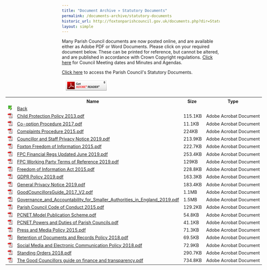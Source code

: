 ```yaml
---
title: "Document Archive » Statutory Documents"
permalink: /documents-archive/statutory-documents
historic_url: http://foxtonparishcouncil.gov.uk/documents.php?dir=Statutory%20Documents
layout: simple
---
```


Many Parish Council documents are now posted online, and are available either as Adobe PDF or Word Documents. Please click on your required document below. These can be printed for reference, but cannot be altered, and are published in accordance with Crown Copyright regulations. [Click here](http://foxtonparishcouncil.gov.uk/meetings.php) for Council Meeting dates and Minutes and Agendas.

[Click here](http://foxtonparishcouncil.gov.uk/statutory-documents.php) to access the Parish Council's Statutory Documents.

<a href="https://www.adobe.com/products/acrobat/readstep2.html" target="_blank"><img src="/resources/icons/get_adobe_reader.gif" alt="Get Adobe Reader" hspace="5" border="0"></a>


<table class="documents" border="0" cellspacing="0" cellpadding="4" style="min-width:1100px;margin-left:-180px;">
	<tbody><tr>
		<th colspan="2" >Name&nbsp;</th>
		<th>Size&nbsp;</th>
		<th>Type</th>
	</tr>
<tr>
<td title="Up One Level">
<img src="/resources/icons/back.gif" alt="Back"></td><td title="Back"><a href="javascript:history.back()">Back</a></td>
<td>&nbsp;</td>
<td>&nbsp;</td>
</tr>


<tr>
<td title="Child Protection Policy 2013.pdf (115.1KB)"><img src="/resources/icons/adobe_pdf.gif" alt="Child Protection Policy 2013.pdf (115.1KB)"></td>
<td title="File: Child Protection Policy 2013.pdf"><a href="../docs/view.php?file=Statutory Documents/Child Protection Policy 2013.pdf">Child Protection Policy 2013.pdf</a></td>
<td title="Size: 115.1KB">115.1KB</td>
<td title="Type: Adobe Acrobat Document">Adobe Acrobat Document</td>
</tr>
<tr>
<td title="Co-option Procedure 2017.pdf (11.1KB)"><img src="/resources/icons/adobe_pdf.gif" alt="Co-option Procedure 2017.pdf (11.1KB)"></td>
<td title="File: Co-option Procedure 2017.pdf"><a href="../docs/view.php?file=Statutory Documents/Co-option Procedure 2017.pdf">Co-option Procedure 2017.pdf</a></td>
<td title="Size: 11.1KB">11.1KB</td>
<td title="Type: Adobe Acrobat Document">Adobe Acrobat Document</td>
</tr>
<tr>
<td title="Complaints Procedure 2015.pdf (224KB)"><img src="/resources/icons/adobe_pdf.gif" alt="Complaints Procedure 2015.pdf (224KB)"></td>
<td title="File: Complaints Procedure 2015.pdf"><a href="../docs/view.php?file=Statutory Documents/Complaints Procedure 2015.pdf">Complaints Procedure 2015.pdf</a></td>
<td title="Size: 224KB">224KB</td>
<td title="Type: Adobe Acrobat Document">Adobe Acrobat Document</td>
</tr>
<tr>
<td title="Councillor and Staff Privacy Notice 2019.pdf (213.9KB)"><img src="/resources/icons/adobe_pdf.gif" alt="Councillor and Staff Privacy Notice 2019.pdf (213.9KB)"></td>
<td title="File: Councillor and Staff Privacy Notice 2019.pdf"><a href="../docs/view.php?file=Statutory Documents/Councillor and Staff Privacy Notice 2019.pdf">Councillor and Staff Privacy Notice 2019.pdf</a></td>
<td title="Size: 213.9KB">213.9KB</td>
<td title="Type: Adobe Acrobat Document">Adobe Acrobat Document</td>
</tr>
<tr>
<td title="Foxton Freedom of Information 2015.pdf (222.7KB)"><img src="/resources/icons/adobe_pdf.gif" alt="Foxton Freedom of Information 2015.pdf (222.7KB)"></td>
<td title="File: Foxton Freedom of Information 2015.pdf"><a href="../docs/view.php?file=Statutory Documents/Foxton Freedom of Information 2015.pdf">Foxton Freedom of Information 2015.pdf</a></td>
<td title="Size: 222.7KB">222.7KB</td>
<td title="Type: Adobe Acrobat Document">Adobe Acrobat Document</td>
</tr>
<tr>
<td title="FPC Financial Regs Updated June 2019.pdf (253.4KB)"><img src="/resources/icons/adobe_pdf.gif" alt="FPC Financial Regs Updated June 2019.pdf (253.4KB)"></td>
<td title="File: FPC Financial Regs Updated June 2019.pdf"><a href="../docs/view.php?file=Statutory Documents/FPC Financial Regs Updated June 2019.pdf">FPC Financial Regs Updated June 2019.pdf</a></td>
<td title="Size: 253.4KB">253.4KB</td>
<td title="Type: Adobe Acrobat Document">Adobe Acrobat Document</td>
</tr>
<tr>
<td title="FPC Working Party Terms of Reference 2019.pdf (129KB)"><img src="/resources/icons/adobe_pdf.gif" alt="FPC Working Party Terms of Reference 2019.pdf (129KB)"></td>
<td title="File: FPC Working Party Terms of Reference 2019.pdf"><a href="../docs/view.php?file=Statutory Documents/FPC Working Party Terms of Reference 2019.pdf">FPC Working Party Terms of Reference 2019.pdf</a></td>
<td title="Size: 129KB">129KB</td>
<td title="Type: Adobe Acrobat Document">Adobe Acrobat Document</td>
</tr>
<tr>
<td title="Freedom of Information Act 2015.pdf (228.8KB)"><img src="/resources/icons/adobe_pdf.gif" alt="Freedom of Information Act 2015.pdf (228.8KB)"></td>
<td title="File: Freedom of Information Act 2015.pdf"><a href="../docs/view.php?file=Statutory Documents/Freedom of Information Act 2015.pdf">Freedom of Information Act 2015.pdf</a></td>
<td title="Size: 228.8KB">228.8KB</td>
<td title="Type: Adobe Acrobat Document">Adobe Acrobat Document</td>
</tr>
<tr>
<td title="GDPR Policy 2019.pdf (163.3KB)"><img src="/resources/icons/adobe_pdf.gif" alt="GDPR Policy 2019.pdf (163.3KB)"></td>
<td title="File: GDPR Policy 2019.pdf"><a href="../docs/view.php?file=Statutory Documents/GDPR Policy 2019.pdf">GDPR Policy 2019.pdf</a></td>
<td title="Size: 163.3KB">163.3KB</td>
<td title="Type: Adobe Acrobat Document">Adobe Acrobat Document</td>
</tr>
<tr>
<td title="General Privacy Notice 2019.pdf (183.4KB)"><img src="/resources/icons/adobe_pdf.gif" alt="General Privacy Notice 2019.pdf (183.4KB)"></td>
<td title="File: General Privacy Notice 2019.pdf"><a href="../docs/view.php?file=Statutory Documents/General Privacy Notice 2019.pdf">General Privacy Notice 2019.pdf</a></td>
<td title="Size: 183.4KB">183.4KB</td>
<td title="Type: Adobe Acrobat Document">Adobe Acrobat Document</td>
</tr>
<tr>
<td title="GoodCouncillorsGuide_2017_V2.pdf (1.1MB)"><img src="/resources/icons/adobe_pdf.gif" alt="GoodCouncillorsGuide_2017_V2.pdf (1.1MB)"></td>
<td title="File: GoodCouncillorsGuide_2017_V2.pdf"><a href="../docs/view.php?file=Statutory Documents/GoodCouncillorsGuide_2017_V2.pdf">GoodCouncillorsGuide_2017_V2.pdf</a></td>
<td title="Size: 1.1MB">1.1MB</td>
<td title="Type: Adobe Acrobat Document">Adobe Acrobat Document</td>
</tr>
<tr>
<td title="Governance_and_Accountability_for_Smaller_Authorities_in_England_2019.pdf (1.5MB)"><img src="/resources/icons/adobe_pdf.gif" alt="Governance_and_Accountability_for_Smaller_Authorities_in_England_2019.pdf (1.5MB)"></td>
<td title="File: Governance_and_Accountability_for_Smaller_Authorities_in_England_2019.pdf"><a href="../docs/view.php?file=Statutory Documents/Governance_and_Accountability_for_Smaller_Authorities_in_England_2019.pdf">Governance_and_Accountability_for_Smaller_Authorities_in_England_2019.pdf</a></td>
<td title="Size: 1.5MB">1.5MB</td>
<td title="Type: Adobe Acrobat Document">Adobe Acrobat Document</td>
</tr>
<tr>
<td title="Parish Council Code of Conduct 2015.pdf (129.2KB)"><img src="/resources/icons/adobe_pdf.gif" alt="Parish Council Code of Conduct 2015.pdf (129.2KB)"></td>
<td title="File: Parish Council Code of Conduct 2015.pdf"><a href="../docs/view.php?file=Statutory Documents/Parish Council Code of Conduct 2015.pdf">Parish Council Code of Conduct 2015.pdf</a></td>
<td title="Size: 129.2KB">129.2KB</td>
<td title="Type: Adobe Acrobat Document">Adobe Acrobat Document</td>
</tr>
<tr>
<td title="PCNET.Model Publication Scheme.pdf (54.8KB)"><img src="/resources/icons/adobe_pdf.gif" alt="PCNET.Model Publication Scheme.pdf (54.8KB)"></td>
<td title="File: PCNET.Model Publication Scheme.pdf"><a href="../docs/view.php?file=Statutory Documents/PCNET.Model Publication Scheme.pdf">PCNET.Model Publication Scheme.pdf</a></td>
<td title="Size: 54.8KB">54.8KB</td>
<td title="Type: Adobe Acrobat Document">Adobe Acrobat Document</td>
</tr>
<tr>
<td title="PCNET.Powers and Duties of Parish Councils.pdf (41.1KB)"><img src="/resources/icons/adobe_pdf.gif" alt="PCNET.Powers and Duties of Parish Councils.pdf (41.1KB)"></td>
<td title="File: PCNET.Powers and Duties of Parish Councils.pdf"><a href="../docs/view.php?file=Statutory Documents/PCNET.Powers and Duties of Parish Councils.pdf">PCNET.Powers and Duties of Parish Councils.pdf</a></td>
<td title="Size: 41.1KB">41.1KB</td>
<td title="Type: Adobe Acrobat Document">Adobe Acrobat Document</td>
</tr>
<tr>
<td title="Press and Media Policy 2015.pdf (71.3KB)"><img src="/resources/icons/adobe_pdf.gif" alt="Press and Media Policy 2015.pdf (71.3KB)"></td>
<td title="File: Press and Media Policy 2015.pdf"><a href="../docs/view.php?file=Statutory Documents/Press and Media Policy 2015.pdf">Press and Media Policy 2015.pdf</a></td>
<td title="Size: 71.3KB">71.3KB</td>
<td title="Type: Adobe Acrobat Document">Adobe Acrobat Document</td>
</tr>
<tr>
<td title="Retention of Documents and Records Policy 2018.pdf (69.5KB)"><img src="/resources/icons/adobe_pdf.gif" alt="Retention of Documents and Records Policy 2018.pdf (69.5KB)"></td>
<td title="File: Retention of Documents and Records Policy 2018.pdf"><a href="../docs/view.php?file=Statutory Documents/Retention of Documents and Records Policy 2018.pdf">Retention of Documents and Records Policy 2018.pdf</a></td>
<td title="Size: 69.5KB">69.5KB</td>
<td title="Type: Adobe Acrobat Document">Adobe Acrobat Document</td>
</tr>
<tr>
<td title="Social Media and Electronic Communication Policy 2018.pdf (72.9KB)"><img src="/resources/icons/adobe_pdf.gif" alt="Social Media and Electronic Communication Policy 2018.pdf (72.9KB)"></td>
<td title="File: Social Media and Electronic Communication Policy 2018.pdf"><a href="../docs/view.php?file=Statutory Documents/Social Media and Electronic Communication Policy 2018.pdf">Social Media and Electronic Communication Policy 2018.pdf</a></td>
<td title="Size: 72.9KB">72.9KB</td>
<td title="Type: Adobe Acrobat Document">Adobe Acrobat Document</td>
</tr>
<tr>
<td title="Standing Orders 2018.pdf (290.7KB)"><img src="/resources/icons/adobe_pdf.gif" alt="Standing Orders 2018.pdf (290.7KB)"></td>
<td title="File: Standing Orders 2018.pdf"><a href="../docs/view.php?file=Statutory Documents/Standing Orders 2018.pdf">Standing Orders 2018.pdf</a></td>
<td title="Size: 290.7KB">290.7KB</td>
<td title="Type: Adobe Acrobat Document">Adobe Acrobat Document</td>
</tr>
<tr>
<td title="The Good Councillors guide on finance and transparency.pdf (734.8KB)"><img src="/resources/icons/adobe_pdf.gif" alt="The Good Councillors guide on finance and transparency.pdf (734.8KB)"></td>
<td title="File: The Good Councillors guide on finance and transparency.pdf"><a href="../docs/view.php?file=Statutory Documents/The Good Councillors guide on finance and transparency.pdf">The Good Councillors guide on finance and transparency.pdf</a></td>
<td title="Size: 734.8KB">734.8KB</td>
<td title="Type: Adobe Acrobat Document">Adobe Acrobat Document</td>
</tr>

</tbody></table>


